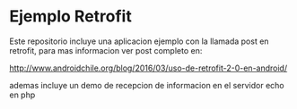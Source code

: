# Ejemplo Retrofit

Este repositorio incluye una aplicacion ejemplo con la llamada 
post en retrofit, para mas informacion ver post completo en: 

http://www.androidchile.org/blog/2016/03/uso-de-retrofit-2-0-en-android/

ademas incluye un demo de recepcion de informacion en el servidor echo en php